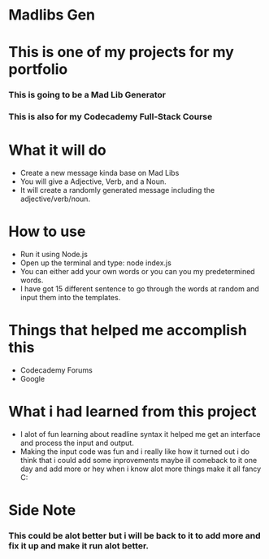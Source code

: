 # Madlibs Gen

# This is one of my projects for my portfolio
### This is going to be a Mad Lib Generator
### This is also for my Codecademy Full-Stack Course

# What it will do
- Create a new message kinda base on Mad Libs
- You will give a Adjective, Verb, and a Noun.
- It will create a randomly generated message including the adjective/verb/noun.

# How to use
- Run it using Node.js
- Open up the terminal and type: node index.js
- You can either add your own words or you can you my predetermined words.
- I have got 15 different sentence to go through the words at random and input them into the templates.

# Things that helped me accomplish this
- Codecademy Forums
- Google

# What i had learned from this project
- I alot of fun learning about readline syntax it helped me
get an interface and process the input and output.
- Making the input code was fun and i really like how it turned out i do think that
i could add some inprovements maybe ill comeback to it one day and add more or hey when i
know alot more things make it all fancy C:

# Side Note
### This could be alot better but i will be back to it to add more and fix it up and make it run alot better.